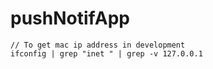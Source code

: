 # pushNotifApp


```
// To get mac ip address in development
ifconfig | grep "inet " | grep -v 127.0.0.1
```